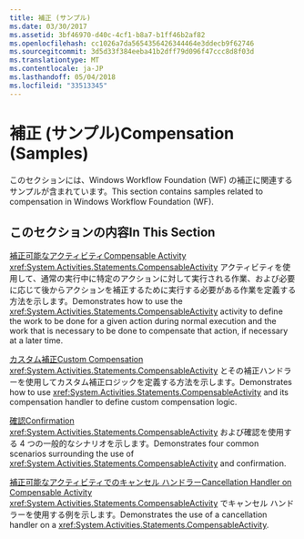 ```yaml
---
title: 補正 (サンプル)
ms.date: 03/30/2017
ms.assetid: 3bf46970-d40c-4cf1-b8a7-b1ff46b2af82
ms.openlocfilehash: cc1026a7da5654356426344464e3ddecb9f62746
ms.sourcegitcommit: 3d5d33f384eeba41b2dff79d096f47ccc8d8f03d
ms.translationtype: MT
ms.contentlocale: ja-JP
ms.lasthandoff: 05/04/2018
ms.locfileid: "33513345"
---
```

# <a name="compensation-samples"></a><span data-ttu-id="5bfab-102">補正 (サンプル)</span><span class="sxs-lookup"><span data-stu-id="5bfab-102">Compensation (Samples)</span></span>
<span data-ttu-id="5bfab-103">このセクションには、Windows Workflow Foundation (WF) の補正に関連するサンプルが含まれています。</span><span class="sxs-lookup"><span data-stu-id="5bfab-103">This section contains samples related to compensation in Windows Workflow Foundation (WF).</span></span>  
  
## <a name="in-this-section"></a><span data-ttu-id="5bfab-104">このセクションの内容</span><span class="sxs-lookup"><span data-stu-id="5bfab-104">In This Section</span></span>  
 [<span data-ttu-id="5bfab-105">補正可能なアクティビティ</span><span class="sxs-lookup"><span data-stu-id="5bfab-105">Compensable Activity</span></span>](../../../../docs/framework/windows-workflow-foundation/samples/compensable-activity-sample.md)  
 <span data-ttu-id="5bfab-106"><xref:System.Activities.Statements.CompensableActivity> アクティビティを使用して、通常の実行中に特定のアクションに対して実行される作業、および必要に応じて後からアクションを補正するために実行する必要がある作業を定義する方法を示します。</span><span class="sxs-lookup"><span data-stu-id="5bfab-106">Demonstrates how to use the <xref:System.Activities.Statements.CompensableActivity> activity to define the work to be done for a given action during normal execution and the work that is necessary to be done to compensate that action, if necessary at a later time.</span></span>  
  
 [<span data-ttu-id="5bfab-107">カスタム補正</span><span class="sxs-lookup"><span data-stu-id="5bfab-107">Custom Compensation</span></span>](../../../../docs/framework/windows-workflow-foundation/samples/custom-compensation-sample.md)  
 <span data-ttu-id="5bfab-108"><xref:System.Activities.Statements.CompensableActivity> とその補正ハンドラーを使用してカスタム補正ロジックを定義する方法を示します。</span><span class="sxs-lookup"><span data-stu-id="5bfab-108">Demonstrates how to use <xref:System.Activities.Statements.CompensableActivity> and its compensation handler to define custom compensation logic.</span></span>  
  
 [<span data-ttu-id="5bfab-109">確認</span><span class="sxs-lookup"><span data-stu-id="5bfab-109">Confirmation</span></span>](../../../../docs/framework/windows-workflow-foundation/samples/confirmation.md)  
 <span data-ttu-id="5bfab-110"><xref:System.Activities.Statements.CompensableActivity> および確認を使用する 4 つの一般的なシナリオを示します。</span><span class="sxs-lookup"><span data-stu-id="5bfab-110">Demonstrates four common scenarios surrounding the use of <xref:System.Activities.Statements.CompensableActivity> and confirmation.</span></span>  
  
 [<span data-ttu-id="5bfab-111">補正可能なアクティビティでのキャンセル ハンドラー</span><span class="sxs-lookup"><span data-stu-id="5bfab-111">Cancellation Handler on Compensable Activity</span></span>](../../../../docs/framework/windows-workflow-foundation/samples/cancellation-handler-on-compensable-activity.md)  
 <span data-ttu-id="5bfab-112"><xref:System.Activities.Statements.CompensableActivity> でキャンセル ハンドラーを使用する例を示します。</span><span class="sxs-lookup"><span data-stu-id="5bfab-112">Demonstrates the use of a cancellation handler on a <xref:System.Activities.Statements.CompensableActivity>.</span></span>
